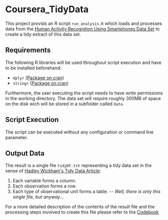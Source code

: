 # Coursera_TidyData

This project provids an R script `run_analysis.R` which loads and processes data from the 
[Human Activity Recognition Using Smartphones Data Set](http://archive.ics.uci.edu/ml/datasets/Human+Activity+Recognition+Using+Smartphones) to create a tidy extract of this data set.

## Requirements

The following R libraries will be used throughout script execution and have to be installed beforehand:

* `dplyr` ([Package on cran](http://cran.r-project.org/web/packages/dplyr/index.html))
* `stringr` ([Package on cran](http://cran.r-project.org/web/packages/stringr/index.html))

Furthermore, the user executing the script needs to have _write_ permissions in the working directory. 
The data set will require roughly 300MB of space on the disk wich will be stored in a subfolder called `data`.

## Script Execution

The script can be executed without any configuration or command line parameter. 

## Output Data

The result is a single file `tidyDF.txt` representing a _tidy_ data set in the sense of [Hadley Wickham's Tidy Data Article](http://www.jstatsoft.org/v59/i10/):

1. Each variable forms a column.
2. Each observation forms a row.
3. Each type of observational unit forms a table. -- _Well, there is only this single file, but anyway..._

For a more detailed description of the contents of the result file and the processing steps involved to create this file please refer to the [Codebook](Codebook.md)